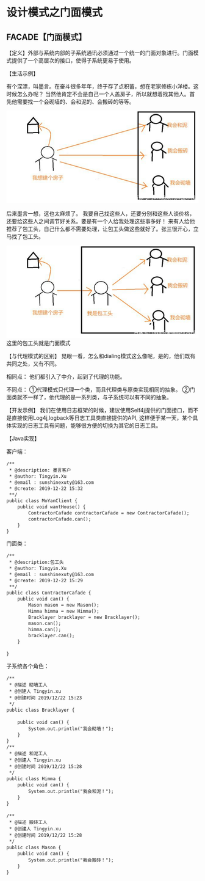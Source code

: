 # 设计模式之门面模式

## FACADE【门面模式】
【定义】外部与系统内部的子系统通讯必须通过一个统一的门面对象进行。门面模式提供了一个高层次的接口，使得子系统更易于使用。

【生活示例】

有个深漂，叫墨言。在奋斗很多年年，终于存了点积蓄，想在老家修栋小洋楼。这时候怎么办呢？
当然他肯定不会是自己一个人盖房子，所以就想着找其他人。首先他需要找一个会砌墙的、会和泥的、会搬砖的等等。

![](images/me.jpeg)

后来墨言一想，这也太麻烦了。
我要自己找这些人，还要分别和这些人谈价格，还要给这些人之间调节好关系。要是有一个人给我处理这些事多好！
来有人给他推荐了包工头，自己什么都不需要处理，让包工头做这些就好了。张三很开心，立马找了包工头。

![](images/contractor.jpeg)
这里的包工头就是门面模式

【与代理模式的区别】
晃眼一看，怎么和dialing模式这么像呢，是的，他们既有共同之处，又有不同。

相同点：
他们都引入了中介，起到了代理的功能。

不同点：
①代理模式只代理一个类，而且代理类与原类实现相同的抽象。
②门面类就不一样了，他代理的是一系列类，与子系统可以有不同的抽象。

【开发示例】
我们在使用日志框架的时候，建议使用Self4j提供的门面接口，而不是直接使用Log4j,logback等日志工具类直接提供的API,
这样便于某一天，某个具体实现的日志工具有问题，能够很方便的切换为其它的日志工具。

【Java实现】

客户端：

    /**
     * @description: 墨言客户
     * @author: Tingyin.Xu
     * @email : sunshinexuty@163.com
     * @create: 2019-12-22 15:32
     **/
    public class MoYanClient {
        public void wantHouse() {
            ContractorCafade contractorCafade = new ContractorCafade();
            contractorCafade.can();
        }
    }
    
 
 门面类：
 
    /**
     * @description:包工头
     * @author: Tingyin.Xu
     * @email : sunshinexuty@163.com
     * @create: 2019-12-22 15:29
     **/
    public class ContractorCafade {
        public void can() {
            Mason mason = new Mason();
            Himma himma = new Himma();
            Bracklayer bracklayer = new Bracklayer();
            mason.can();
            himma.can();
            bracklayer.can();
        }
    
    }

子系统各个角色：

    /**
     * @描述 砌墙工人
     * @创建人 Tingyin.xu
     * @创建时间 2019/12/22 15:23
     */
    public class Bracklayer {
    
        public void can() {
            System.out.println("我会砌墙！");
        }
    }
    /**
     * @描述 和泥工人
     * @创建人 Tingyin.xu
     * @创建时间 2019/12/22 15:28
     */
    public class Himma {
        public void can() {
            System.out.println("我会和泥！");
        }
    }

    /**
     * @描述 搬砖工人
     * @创建人 Tingyin.xu
     * @创建时间 2019/12/22 15:28
     */
    public class Mason {
        public void can() {
            System.out.println("我会搬砖！");
        }
    }
